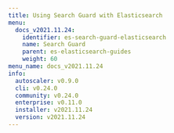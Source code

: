 ```yaml
---
title: Using Search Guard with Elasticsearch
menu:
  docs_v2021.11.24:
    identifier: es-search-guard-elasticsearch
    name: Search Guard
    parent: es-elasticsearch-guides
    weight: 60
menu_name: docs_v2021.11.24
info:
  autoscaler: v0.9.0
  cli: v0.24.0
  community: v0.24.0
  enterprise: v0.11.0
  installer: v2021.11.24
  version: v2021.11.24
---
```


